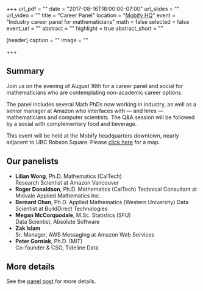 +++
url_pdf = ""
date = "2017-08-16T18:00:00-07:00"
url_slides = ""
url_video = ""
title = "Career Panel"
location = "[Mobify HQ](https://goo.gl/maps/XTh9rsvDG9m)"
event = "Industry career panel for mathematicians"
math = false
selected = false
event_url = ""
abstract = ""
highlight = true
abstract_short = ""

[header]
  caption = ""
  image = ""

+++

## Summary

Join us on the evening of August 16th for a career panel and social
for mathematicians who are contemplating non-academic career
options.

The panel includes several Math PhDs now working in industry,
as well as a senior manager at Amazon who interfaces with &mdash; and
hires &mdash; mathematicians and computer scientists. The Q&amp;A
session will be followed by a social with complementary food and
beverage.

This event will be held at the Mobify headquarters downtown, nearly
adjacent to UBC Robson Square. Please [click
here](https://goo.gl/maps/aVGFmNH1huB2) for a map.



## Our panelists

* **Lilian Wong**, Ph.D. Mathematics (CalTech)  
  Research Scientist at Amazon Vancouver
* **Roger Donaldson**, Ph.D. Mathematics (CalTech)
  Technical Consultant at Midvale Applied Mathematics Inc.
* **Bernard Chan**, Ph.D. Applied Mathematics (Western University)
  Data Scientist at BuildDirect Technologies
* **Megan McCorquodale**, M.Sc. Statistics (SFU)  
  Data Scientist, Absolute Software
* **Zak Islam**  
  Sr. Manager, AWS Messaging at Amazon Web Services
* **Peter Gorniak**, Ph.D. (MIT)  
  Co-founder &amp; CSO, Tideline Data


## More details

See the [panel post](./../../post/career-panel) for more details. 
